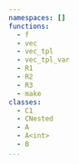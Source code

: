 ```yaml
---
namespaces: []
functions:
  - f
  - vec
  - vec_tpl
  - vec_tpl_var
  - R1
  - R2
  - R3
  - make
classes:
  - C1
  - CNested
  - A
  - A<int>
  - B
...
```

